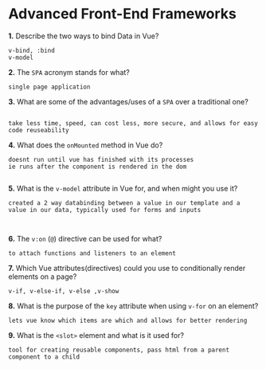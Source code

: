 # Advanced Front-End Frameworks

**1.** Describe the two ways to bind Data in Vue?

<!-- enter you answer in the space below -->

```
v-bind, :bind
v-model

```

**2.** The `SPA` acronym stands for what?

<!-- enter you answer in the space below -->

```
single page application
```

**3.** What are some of the advantages/uses of a `SPA` over a traditional one?

<!-- enter you answer in the space below -->

```

take less time, speed, can cost less, more secure, and allows for easy code reuseability
```

**4.** What does the `onMounted` method in Vue do?

<!-- enter you answer in the space below -->

```
doesnt run until vue has finished with its processes
ie runs after the component is rendered in the dom


```

**5.** What is the `v-model` attribute in Vue for, and when might you use it?

<!-- enter you answer in the space below -->

```
created a 2 way databinding between a value in our template and a value in our data, typically used for forms and inputs



```

**6.** The `v:on` (`@`) directive can be used for what?

<!-- enter you answer in the space below -->

```
to attach functions and listeners to an element

```

**7.** Which Vue attributes(directives) could you use to conditionally render elements on a page?

<!-- enter you answer in the space below -->

```
v-if, v-else-if, v-else ,v-show

```

**8.** What is the purpose of the `key` attribute when using `v-for` on an element?

<!-- enter you answer in the space below -->

```
lets vue know which items are which and allows for better rendering
```

**9.** What is the `<slot>` element and what is it used for?

<!-- enter you answer in the space below -->

```
tool for creating reusable components, pass html from a parent component to a child

```
